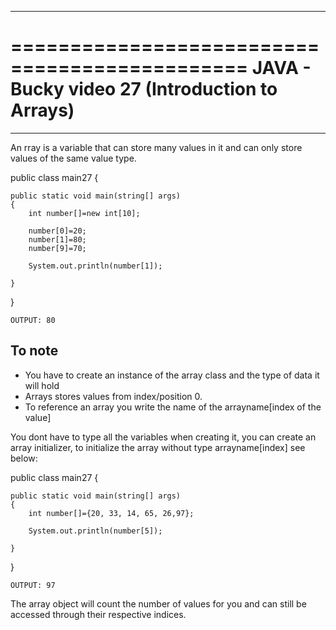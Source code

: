 **********************************************
==============================================
JAVA - Bucky video 27 (Introduction to Arrays)
==============================================
**********************************************

An rray is a variable that can store many values in it and can only store values of the same value type.


public class main27 {

	public static void main(string[] args)
	{
		int number[]=new int[10];

		number[0]=20;
		number[1]=80;
		number[9]=70;
		
		System.out.println(number[1]);

	}
}

	OUTPUT: 80

To note
-------
- You have to create an instance of the array class and the type of data it will hold
- Arrays stores values from index/position 0.
- To reference an array you write the name of the arrayname[index of the value]


You dont have to type all the variables when creating it, you can create an array initializer, to initialize the array without type arrayname[index] see below:


public class main27 {

	public static void main(string[] args)
	{
		int number[]={20, 33, 14, 65, 26,97};

		System.out.println(number[5]);

	}
}

	OUTPUT: 97

The array object will count the number of values for you and can still be accessed through their respective indices.